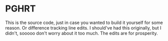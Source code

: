 # PGHRT

This is the source code, just in case you wanted to build it yourself for some reason. Or difference tracking line edits. I should've had this originally, but I didn't, sooooo don't worry about it too much. The edits are for prosperity. 
